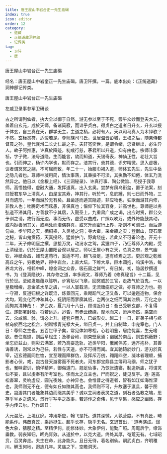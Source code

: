 ```yaml
---
title: 唐王屋山中岩台正一先生庙碣
index: true
icon: editor
order: 12
category:
  - 道藏
  - 正统道藏洞神部
  - 记传类
tag:
  - 卫阡
  - 唐
---
```


唐王屋山中岩台正一先生庙碣  

经名：唐王屋山中岩奎正一先生庙碣。唐卫阡撰。一篇。底本出处：《正统道藏》洞神部记传类。  

唐王屋山中岩台正一先生庙碣  

左威卫录事参军卫研谈  

古之所谓列仙者，执大全以御于自然，游无参以至于不死，旁午众妙而登夫大元，盖着自玄元，成於天师，备诸简寂，而详乎贞白。得贞白之道者日升玄，升玄以授于体玄，自三真在天，群学无主，主道之柄，必将有人。天以司马真人为木铎欤？不然，玄标灵符，适骏若是。尊师族司马氏，世居温晋彭城，王权之后，随亲侍都督晨之孙，皇代襄滑二长史仁最之子。夫轩冤奕世，是谓令绪，忠贤继出，必生异人。故子阿推惠，许真於降迹，初成行慈，茅君所以升道，抑有由也。宗师讳承祯，字子微，法号道隐。生而能言，幼而知道，天锡奇表，神仙正性，老壮大旨也。引而伸之，杨许内学也，默而存之。洁其行，耸其德，识穷精微。思入虚极，议者谓冥冥之翮，不可屈而致，年二十一，始服巾褐入道，师体玄先生，先生中岳之隐几者也。尊师神凝用简，情汰事落，其秉操不可渎，其执勤不知倦，体玄乃洗然异之。他日以《金根上经》、《三洞秘录》、许真行事、陶公微旨、尽授于我尊师。高悟独得，虚融大通，发挥道真，出入玄奥。尝梦有凤乌衔玺，置于法案，刻曰授君东华上清真人，由是宝其寿，神其行，听於气，息於踵，则七日而外物，三月而遗形，一年而游於无有矣。且凿逐而遁其隐迹，非应物也，狂歌而游其内修，非教人也；吐腾奇术而眩愚，非保真也；偃仰下位其容身，非高世也。尊师是以务弘道不滞其用，方善救不宁其居，入觐圣上，九重肃广成之谒，出应时贤，群公交予训之请，故行而无边，事而无传，虚受以曲成，广照以吹万。或外符能鼓其动，或内挞善闭其关，或燕处而潜偶群真，或冥升而密行上界，斯则不可测已。而后游句曲，步华阳之天，栖桐梧，入灵墟之洞；寻大霍，采金瓶之实；登衡山，窥石摩之秘，皆山鬼贡药，天真授经，猛兽护门，野禽绕座，若此又不可备论也。开元十二年，天子修明庭之撰，思接万灵，动汾水之驾，奖邀四子，乃征尊师入内殿，受上清经法，仍於王屋山置阳台观以居之。师以王屋小有之天，总真之府，景气幽钦，神祇会昌，蚓吾道苟行，奚适不可，翻飞投足，遂有终焉之志。更於观之乾维高丘之午，穷极绝界，得中岩台，上直大坛，下缭大阜，巨木圆抱，呜溪中洛，每养龙大谷，相鹤中峰，燎金洞之众香，吸石窗之鲜气，有日矣。初，隐居抄撰道书，为《登真隐诀》，其存修之道，率多阙文，尊师乃着《修真秘旨》十二篇，见行於世。至如发晨蕴以陈呎，步宵坛以飞章，回冥威於三官，走故气於百鬼，一以皇极增峻，息金革水旱之虞，一以人寰载清，无流庸疵疠之做，亦尊师之力也。抱一守寂，反道归根之详既洎，炼景回元，乘飕蹈气之卫又备，可以逶迤造物，保合大均，观变化而冲和其心，抚阴阳而寥廓其纸，岂两仪之细而同其浊质，万化之杂而拘其清神哉！．岁乙亥，夏六月十八日，顾谓近侍日：吾已受职玄都，不复得住。遂部署封检，将若远适。迨昏，有赤云缭绕，摩地而来，箫声泠然，乘空而去，众咸惊．骇，谓必上升。遽套户而入，已蜕形矣。越二十一日，群弟子相与痉杖乌於西北之松台，制赠银青光禄大夫，缢日贞一，并上自制碑，申宠章也。门人日：尊师之生也，五百世甲子矣，常见体如寒松，心若明鉴，居绝忧喜，生无嗜欲。昔住嵩蟑，则后阜松生；及移台岭，则束壁泉涌；幽居於南岳，则玄鹤蔽野；坐忘於兹山，则彩云满室，若乃高姿逸轨，近类华阳，俄闻伟苏，远齐抱朴，其善诲善诱，则常以为己任，若性与天道，亦不可得而闻。宜其驰辕於妙门，游刃於真宰，迈玄德而同世恤，宣至理而障群伪，及挥斥万仞，翱翔四空，凝冰者理顺，捕影者心伏，戏，岂古登天游雾而不死者夫。河东郡宝鼎县主簿司马纲，师之犹子也，餐味密训，倘佯精庐，御侮道门，翘足仙事，乃恢张遗寝，制造新庙，将谓灵仙不妄，且以虔奉有所考室也。侈而太之立主也，尸而祝之，徒见反宇。连· 莲高松杳翠，灵响虚应，圆光夜烛，亦神异也。会惟昔之得道者，智有如江如海惟深也，我师则无不在，德有如丘如陵其高也，我师则不可，升故塞于瀛县，馨于图史，岂游其门者能象其边而缀其美乎？诚以立祠者表灵之道，刻石者弘教之端，思存乎阜乡之遗风，景行乎写平之故事，若述作之奇伟，见于萃集，感应之幽微，存乎内传云尔。乃作颂日：  

大元混茫，上境辽廓。冲用斯应，翰飞是托。道其深微，人孰营度。不有真匠，畴能系作。伟哉真匠，乘运挺生。超乎长存，隐乎无名。玄退首出，' 道再演成。润色大象，猜那之精。至精伊何，能修体妙。大象伊何，能勤广照。周麾后学，缘饰垂教。弱丧知归，晞光胥效。从道於中，以克大道。终处其厚，奄荒无有。七域昭贲，百灵奔走。夫生在命，此身能久。且日无待，着名别仙。嗣武贞白，齐明稚川。解玉何地，迥旌几年。灵庙之下，空瞻洞天。  
